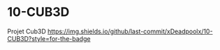# 10-CUB3D
Projet Cub3D
https://img.shields.io/github/last-commit/xDeadpoolx/10-CUB3D?style=for-the-badge
